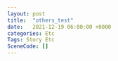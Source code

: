 ```yaml
---
layout: post
title:  "others_test"
date:   2021-12-19 06:00:00 +0000
categories: Etc
Tags: Story Etc
SceneCode: []
---
```

